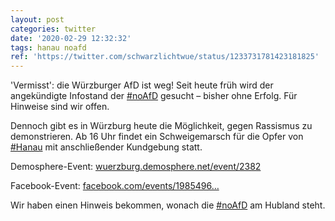 ```yaml
---
layout: post
categories: twitter
date: '2020-02-29 12:32:32'
tags: hanau noafd
ref: 'https://twitter.com/schwarzlichtwue/status/1233731781423181825'
---
```

'Vermisst': die Würzburger AfD ist weg! Seit heute früh wird der angekündigte Infostand der [#noAfD](/t/noafd) gesucht – bisher ohne Erfolg. Für Hinweise sind wir offen.

Dennoch gibt es in Würzburg heute die Möglichkeit, gegen Rassismus zu demonstrieren. Ab 16 Uhr findet ein Schweigemarsch für die Opfer von [#Hanau](/t/hanau) mit anschließender Kundgebung statt.



Demosphere-Event: [wuerzburg.demosphere.net/event/2382](https://wuerzburg.demosphere.net/event/2382)



Facebook-Event: [facebook.com/events/1985496…](https://facebook.com/events/198549637927151)

Wir haben einen Hinweis bekommen, wonach die [#noAfD](/t/noafd) am Hubland steht.